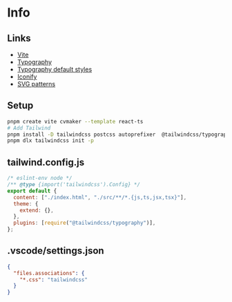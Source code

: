 # Info

## Links

- [Vite](https://vitejs.dev/)
- [Typography](https://tailwindcss.com/docs/typography-plugin)
- [Typography default styles](https://github.com/tailwindlabs/tailwindcss-typography/blob/master/src/styles.js)
- [Iconify](https://icon-sets.iconify.design/)
- [SVG patterns](https://heropatterns.com/)

## Setup

```sh
pnpm create vite cvmaker --template react-ts
# Add Tailwind
pnpm install -D tailwindcss postcss autoprefixer  @tailwindcss/typography
pnpm dlx tailwindcss init -p
```

## tailwind.config.js

```js
/* eslint-env node */
/** @type {import('tailwindcss').Config} */
export default {
  content: ["./index.html", "./src/**/*.{js,ts,jsx,tsx}"],
  theme: {
    extend: {},
  },
  plugins: [require("@tailwindcss/typography")],
};
```

## .vscode/settings.json

```json
{
  "files.associations": {
    "*.css": "tailwindcss"
  }
}
```
